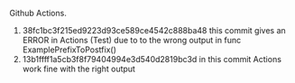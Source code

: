 Github Actions.
 1. 38fc1bc3f215ed9223d93ce589ce4542c888ba48 this commit gives an ERROR in Actions (Test) due to to the wrong output in func ExamplePrefixToPostfix()
 2. 13b1ffff1a5cb3f8f79404994e3d540d2819bc3d in this commit Actions work fine with the right output 

